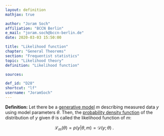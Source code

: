 ```yaml
---
layout: definition
mathjax: true

author: "Joram Soch"
affiliation: "BCCN Berlin"
e_mail: "joram.soch@bccn-berlin.de"
date: 2020-03-03 15:50:00

title: "Likelihood function"
chapter: "General Theorems"
section: "Frequentist statistics"
topic: "Likelihood theory"
definition: "Likelihood function"

sources:

def_id: "D28"
shortcut: "lf"
username: "JoramSoch"
---
```



**Definition:** Let there be a [generative model](/D/gm) $m$ describing measured data $y$ using model parameters $\theta$. Then, the [probability density function](/D/pdf) of the distribution of $y$ given $\theta$ is called the likelihood function of $m$:

$$ \label{eq:lf}
\mathcal{L}_m(\theta) = p(y|\theta,m) = \mathcal{D}(y; \theta) \; .
$$